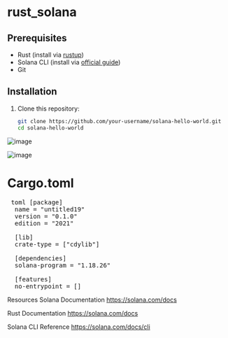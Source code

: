 # rust_solana

## Prerequisites

- Rust (install via [rustup](https://rustup.rs/))
- Solana CLI (install via [official guide](https://solana.com/docs/intro/installation))
- Git

## Installation

1. Clone this repository:
   ```bash
   git clone https://github.com/your-username/solana-hello-world.git
   cd solana-hello-world
![image](https://github.com/user-attachments/assets/9af3124a-d782-43a6-8775-bbc0037cafbc)


![image](https://github.com/user-attachments/assets/eb2db2a8-4ec7-4d26-a5e4-1374b3f4d3b0)

# Cargo.toml
<pre> toml [package] 
  name = "untitled19" 
  version = "0.1.0" 
  edition = "2021" 
  
  [lib] 
  crate-type = ["cdylib"] 
  
  [dependencies] 
  solana-program = "1.18.26" 
  
  [features] 
  no-entrypoint = [] </pre>

  Resources
Solana Documentation https://solana.com/docs

Rust Documentation https://solana.com/docs

Solana CLI Reference https://solana.com/docs/cli

